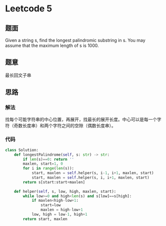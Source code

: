 # Leetcode 5
## 题面
Given a string s, find the longest palindromic substring in s. You may assume that the maximum length of s is 1000.
## 题意
最长回文子串
## 思路
### 解法
找每个可能字符串的中心位置，再展开，找最长的展开长度。中心可以是每一个字符（奇数长度串）和两个字符之间的空隙（偶数长度串）。
### 代码
```python
class Solution:
    def longestPalindrome(self, s: str) -> str:
        if len(s)==0: return ''
        maxlen, start=1, 0
        for i in range(len(s)):
            start, maxlen = self.helper(s, i-1, i+1, maxlen, start)
            start, maxlen = self.helper(s, i, i+1, maxlen, start)
        return s[start:start+maxlen]
    
    def helper(self, s, low, high, maxlen, start):
        while low>=0 and high<len(s) and s[low]==s[high]:
            if maxlen<high-low+1:
                start=low
                maxlen = high-low+1
            low, high = low-1, high+1
        return start, maxlen
```